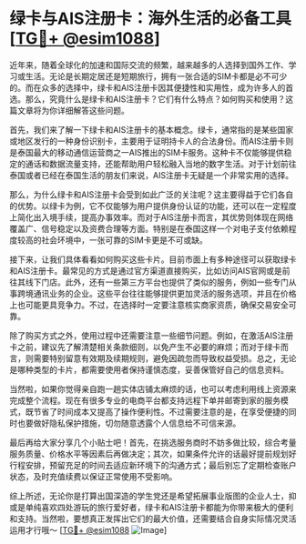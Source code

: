 # 绿卡与AIS注册卡：海外生活的必备工具[[TG💪+ @esim1088](https://t.me/s/esim1088)]

近年来，随着全球化的加速和国际交流的频繁，越来越多的人选择到国外工作、学习或生活。无论是长期定居还是短期旅行，拥有一张合适的SIM卡都是必不可少的。而在众多的选择中，绿卡和AIS注册卡因其便捷性和实用性，成为许多人的首选。那么，究竟什么是绿卡和AIS注册卡？它们有什么特点？如何购买和使用？这篇文章将为你详细解答这些问题。

首先，我们来了解一下绿卡和AIS注册卡的基本概念。绿卡，通常指的是某些国家或地区发行的一种身份识别卡，主要用于证明持卡人的合法身份。而AIS注册卡则是泰国最大的移动通信运营商之一AIS推出的SIM卡服务。这种卡不仅能够提供稳定的通话和数据流量支持，还能帮助用户轻松融入当地的数字生活。对于计划前往泰国或者已经在泰国生活的朋友们来说，AIS注册卡无疑是一个非常实用的选择。

那么，为什么绿卡和AIS注册卡会受到如此广泛的关注呢？这主要得益于它们各自的优势。以绿卡为例，它不仅能够为用户提供身份认证的功能，还可以在一定程度上简化出入境手续，提高办事效率。而对于AIS注册卡而言，其优势则体现在网络覆盖广、信号稳定以及资费合理等方面。特别是在泰国这样一个对电子支付依赖程度较高的社会环境中，一张可靠的SIM卡更是不可或缺。

接下来，让我们具体看看如何购买这些卡片。目前市面上有多种途径可以获取绿卡和AIS注册卡。最常见的方式是通过官方渠道直接购买，比如访问AIS官网或是前往其线下门店。此外，还有一些第三方平台也提供了类似的服务，例如一些专门从事跨境通讯业务的企业。这些平台往往能够提供更加灵活的服务选项，并且在价格上也可能更具竞争力。不过，在选择时一定要注意核实商家资质，确保交易安全可靠。

除了购买方式之外，使用过程中还需要注意一些细节问题。例如，在激活AIS注册卡之前，建议先了解清楚相关条款细则，以免产生不必要的麻烦；而对于绿卡而言，则需要特别留意有效期及续期规则，避免因疏忽而导致权益受损。总之，无论是哪种类型的卡片，都需要使用者保持谨慎态度，妥善保管好自己的信息资料。

当然啦，如果你觉得亲自跑一趟实体店铺太麻烦的话，也可以考虑利用线上资源来完成整个流程。现在有很多专业的电商平台都支持远程下单并邮寄到家的服务模式，既节省了时间成本又提高了操作便利性。不过需要注意的是，在享受便捷的同时也要做好隐私保护措施，切勿随意透露个人信息给不可信来源。

最后再给大家分享几个小贴士吧！首先，在挑选服务商时不妨多做比较，综合考量服务质量、价格水平等因素后再做决定；其次，如果条件允许的话最好提前规划好行程安排，预留充足的时间去适应新环境下的沟通方式；最后别忘了定期检查账户状态，及时充值续费以保证正常使用不受影响。

综上所述，无论你是打算出国深造的学生党还是希望拓展事业版图的企业人士，抑或是单纯喜欢四处游玩的旅行爱好者，绿卡和AIS注册卡都能为你带来极大的便利和支持。当然啦，要想真正发挥出它们的最大价值，还需要结合自身实际情况灵活运用才行哦～ [[TG💪+ @esim1088](https://t.me/s/esim1088) ![Image](https://i.postimg.cc/4NQfJmqS/Snipaste-2025-05-13-00-14-12.png)]
